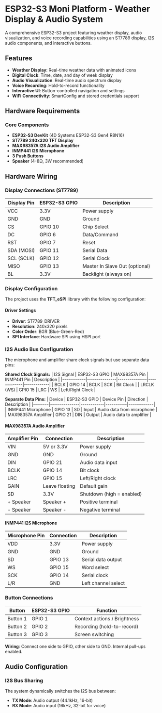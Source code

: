 # ESP32-S3 Moni Platform - Weather Display & Audio System

A comprehensive ESP32-S3 project featuring weather display, audio visualization, and voice recording capabilities using an ST7789 display, I2S audio components, and interactive buttons.

## Features

- **Weather Display**: Real-time weather data with animated icons
- **Digital Clock**: Time, date, and day of week display
- **Audio Visualization**: Real-time audio spectrum display
- **Voice Recording**: Hold-to-record functionality
- **Interactive UI**: Button-controlled navigation and settings
- **WiFi Connectivity**: SmartConfig and stored credentials support

## Hardware Requirements

### Core Components
- **ESP32-S3 DevKit** (4D Systems ESP32-S3 Gen4 R8N16)
- **ST7789 240x320 TFT Display**
- **MAX98357A I2S Audio Amplifier**
- **INMP441 I2S Microphone**
- **3 Push Buttons**
- **Speaker** (4-8Ω, 3W recommended)

## Hardware Wiring

### Display Connections (ST7789)

| Display Pin | ESP32-S3 GPIO | Description |
|-------------|---------------|-------------|
| VCC | 3.3V | Power supply |
| GND | GND | Ground |
| CS | GPIO 10 | Chip Select |
| DC | GPIO 6 | Data/Command |
| RST | GPIO 7 | Reset |
| SDA (MOSI) | GPIO 11 | Serial Data |
| SCL (SCLK) | GPIO 12 | Serial Clock |
| MISO | GPIO 13 | Master In Slave Out (optional) |
| BL | 3.3V | Backlight (always on) |

### Display Configuration

The project uses the **TFT_eSPI** library with the following configuration:

#### Driver Settings
- **Driver**: ST7789_DRIVER
- **Resolution**: 240x320 pixels
- **Color Order**: BGR (Blue-Green-Red)
- **SPI Interface**: Hardware SPI using HSPI port

### I2S Audio Bus Configuration

The microphone and amplifier share clock signals but use separate data pins:

**Shared Clock Signals:**
| I2S Signal | ESP32-S3 GPIO | MAX98357A Pin | INMP441 Pin | Description |
|------------|---------------|---------------|-------------|-------------|
| BCLK | GPIO 14 | BCLK | SCK | Bit Clock |
| LRCLK (WS) | GPIO 15 | LRC | WS | Left/Right Clock |

**Separate Data Pins:**
| Device | ESP32-S3 GPIO | Device Pin | Direction | Description |
|--------|---------------|------------|-----------|-------------|
| INMP441 Microphone | GPIO 13 | SD | Input | Audio data from microphone |
| MAX98357A Amplifier | GPIO 21 | DIN | Output | Audio data to amplifier |

#### MAX98357A Audio Amplifier

| Amplifier Pin | Connection | Description |
|---------------|------------|-------------|
| VIN | 5V or 3.3V | Power supply |
| GND | GND | Ground |
| DIN | GPIO 21 | Audio data input |
| BCLK | GPIO 14 | Bit clock |
| LRC | GPIO 15 | Left/Right clock |
| GAIN | Leave floating | Default gain |
| SD | 3.3V | Shutdown (high = enabled) |
| + Speaker | Speaker + | Positive terminal |
| - Speaker | Speaker - | Negative terminal |

#### INMP441 I2S Microphone

| Microphone Pin | Connection | Description |
|----------------|------------|-------------|
| VDD | 3.3V | Power supply |
| GND | GND | Ground |
| SD | GPIO 13 | Serial data output |
| WS | GPIO 15 | Word select |
| SCK | GPIO 14 | Serial clock |
| L/R | GND | Left channel select |

### Button Connections

| Button | ESP32-S3 GPIO | Function |
|--------|---------------|----------|
| Button 1 | GPIO 1 | Context actions / Brightness |
| Button 2 | GPIO 2 | Recording (hold-to-record) |
| Button 3 | GPIO 3 | Screen switching |

**Wiring**: Connect one side to GPIO, other side to GND. Internal pull-ups enabled.

## Audio Configuration

### I2S Bus Sharing
The system dynamically switches the I2S bus between:
- **TX Mode**: Audio output (44.1kHz, 16-bit)
- **RX Mode**: Audio input (16kHz, 32-bit for voice)


